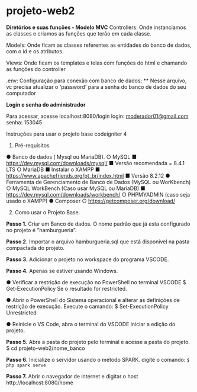 # projeto-web2

**Diretórios e suas funções - Modelo MVC**
Controllers: Onde instanciamos as classes e criamos as funções que terão em cada classe.

Models: Onde ficam as classes referentes as entidades do banco de dados, com o id e os atributos.

Views: Onde ficam os templates e telas com funções do html e chamando as funções do controller

.env: Configuração para conexão com banco de dados;
** Nesse arquivo, vc precisa atualizar o 'password' para a senha do banco de dados do seu computador

**Login e senha do administrador** 

Para acessar, acesse localhost:8080/login
login: moderador01@gmail.com
senha: 153045


Instruções para usar o projeto base codeigniter 4
1. Pré-requisitos

● Banco de dados ( Mysql ou MariaDB).
○ MySQL
■ https://dev.mysql.com/downloads/mysql/
■ Versão recomendada = 8.4.1 LTS
○ MariaDB
■ Instalar o XAMPP
■ https://www.apachefriends.org/pt_br/index.html
■ Versão 8.2.12
● Ferramenta de Gerenciamento de Banco de Dados (MySQL ou WorKbench)
○ MySQL WorkBench (Caso usar MySQL ou MariaDB)
■ https://dev.mysql.com/downloads/workbench/
○ PHPMYADMIN (caso seja usado o XAMPP)
● Composer
○ https://getcomposer.org/download/

2. Como usar o Projeto Base.

**Passo 1.** Criar um Banco de dados. O nome padrão que já esta configurado
no projeto é "hamburgueria”.

**Passo 2.** Importar o arquivo hamburgueria.sql que está disponível na pasta
compactada do projeto.

**Passo 3.** Adicionar o projeto no workspace do programa VSCODE.

**Passo 4.** Apenas se estiver usando Windows.

● Verificar a restrição de execução no PowerShell no terminal
VSCODE
$ Get-ExecutionPolicy Se o resultado for restricted.

● Abrir o PowerShell do Sistema operacional e alterar as
definições de restrição de execução. Execute o camando:
$ Set-ExecutionPolicy Unrestricted

● Reinicie o VS Code, abra o terminal do VSCODE iniciar a
edição do projeto.

**Passo 5.** Abra a pasta do projeto pelo terminal e acesse a pasta do projeto.
$ cd projeto-web2/nome_banco

**Passo 6.** Inicialize o servidor usando o método SPARK. digite o comando:
`$ php spark serve`

**Passo 7.** Abrir o navegador de internet e digitar o host http://localhost:8080/home
